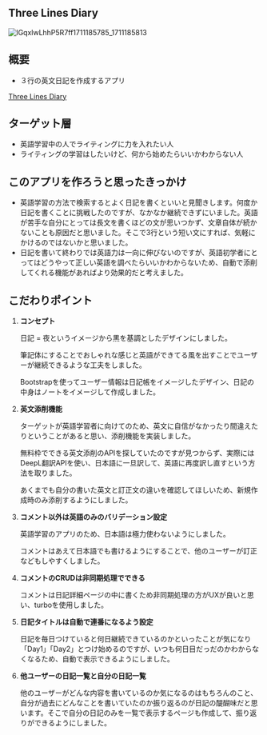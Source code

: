 ## Three Lines Diary
![lGqxlwLhhP5R7ff1711185785_1711185813](https://github.com/maru973/three_lines_diary/assets/148407473/6fcf878c-3f85-4fd1-b11e-726118906dc1)


## 概要

- ３行の英文日記を作成するアプリ

[Three Lines Diary](https://three-lines-diary-6kjc.onrender.com/)

## ターゲット層

- 英語学習中の人でライティングに力を入れたい人
- ライティングの学習はしたいけど、何から始めたらいいかわからない人

## このアプリを作ろうと思ったきっかけ

- 英語学習の方法で検索するとよく日記を書くといいと見聞きします。何度か日記を書くことに挑戦したのですが、なかなか継続できずにいました。英語が苦手な自分にとっては長文を書くほどの文が思いつかず、文章自体が続かないことも原因だと思いました。そこで3行という短い文にすれば、気軽にかけるのではないかと思いました。  
- 日記を書いて終わりでは英語力は一向に伸びないのですが、英語初学者にとってはどうやって正しい英語を調べたらいいかわからないため、自動で添削してくれる機能があればより効果的だと考えました。
    

## こだわりポイント

1. **コンセプト**
    
    日記 = 夜というイメージから黒を基調としたデザインにしました。
    
    筆記体にすることでおしゃれな感じと英語ができてる風を出すことでユーザーが継続できるような工夫をしました。
    
    Bootstrapを使ってユーザー情報は日記帳をイメージしたデザイン、日記の中身はノートをイメージして作成しました。
    
2. **英文添削機能**
    
    ターゲットが英語学習者に向けてのため、英文に自信がなかったり間違えたりということがあると思い、添削機能を実装しました。
    
    無料枠でできる英文添削のAPIを探していたのですが見つからず、実際にはDeepL翻訳APIを使い、日本語に一旦訳して、英語に再度訳し直すという方法を取りました。
    
    あくまでも自分の書いた英文と訂正文の違いを確認してほしいため、新規作成時のみ添削するようにしました。
    
3. **コメント以外は英語のみのバリデーション設定**
    
    英語学習のアプリのため、日本語は極力使わないようにしました。
    
    コメントはあえて日本語でも書けるようにすることで、他のユーザーが訂正などもしやすくしました。
    
4. **コメントのCRUDは非同期処理でできる**
    
    コメントは日記詳細ページの中に書くため非同期処理の方がUXが良いと思い、turboを使用しました。
    
5. **日記タイトルは自動で連番になるよう設定**
    
    日記を毎日つけていると何日継続できているのかといったことが気になり「Day1」「Day2」とつけ始めるのですが、いつも何日目だっだのかわからなくなるため、自動で表示できるようにしました。
    
6. **他ユーザーの日記一覧と自分の日記一覧**
    
    他のユーザーがどんな内容を書いているのか気になるのはもちろんのこと、自分が過去にどんなことを書いていたのか振り返るのが日記の醍醐味だと思います。そこで自分の日記のみを一覧で表示するページも作成して、振り返りができるようにしました。
    

